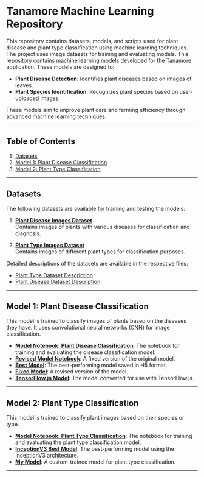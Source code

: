 # Tanamore Machine Learning Repository

This repository contains datasets, models, and scripts used for plant disease and plant type classification using machine learning techniques. The project uses image datasets for training and evaluating models. This repository contains machine learning models developed for the Tanamore application. These models are designed to:
- **Plant Disease Detection**: Identifies plant diseases based on images of leaves.
- **Plant Species Identification**: Recognizes plant species based on user-uploaded images.

These models aim to improve plant care and farming efficiency through advanced machine learning techniques.

---

## Table of Contents
1. [Datasets](#datasets)
2. [Model 1: Plant Disease Classification](#model-1-plant-disease-classification)
3. [Model 2: Plant Type Classification](#model-2-plant-type-classification)

---

## Datasets

The following datasets are available for training and testing the models:

1. **[Plant Disease Images Dataset](https://github.com/Tanamore/machine_learning/tree/b0280b9a11cbf2319fee7f9313514dd916a12f9a/machine_learning/Dataset%20Machine%20Learning/Dataset%20Gambar%20Penyakit%20Tanaman)**  
   Contains images of plants with various diseases for classification and diagnosis.

2. **[Plant Type Images Dataset](https://github.com/Tanamore/machine_learning/tree/b0280b9a11cbf2319fee7f9313514dd916a12f9a/machine_learning/Dataset%20Machine%20Learning/Dataset%20Gambar%20Jenis%20Tanaman)**  
   Contains images of different plant types for classification purposes.

Detailed descriptions of the datasets are available in the respective files:
- [Plant Type Dataset Description](https://github.com/Tanamore/machine_learning/blob/b0280b9a11cbf2319fee7f9313514dd916a12f9a/machine_learning/Dataset%20Machine%20Learning/Jenis%20Tanaman.md)
- [Plant Disease Dataset Description](https://github.com/Tanamore/machine_learning/blob/b0280b9a11cbf2319fee7f9313514dd916a12f9a/machine_learning/Dataset%20Machine%20Learning/dataset_penyakit_tanaman.md)

---

## Model 1: Plant Disease Classification

This model is trained to classify images of plants based on the diseases they have. It uses convolutional neural networks (CNN) for image classification.

- **[Model Notebook: Plant Disease Classification](https://github.com/Tanamore/machine_learning/blob/b0280b9a11cbf2319fee7f9313514dd916a12f9a/machine_learning/Model%201_Klasifikasi%20Penyakit%20Tanaman/Model_1_Klasifikasi_Penyakit_Tanaman.ipynb)**: The notebook for training and evaluating the disease classification model.
- **[Revised Model Notebook](https://github.com/Tanamore/machine_learning/blob/580efbe33156bcd051a0652383bc675934081575/machine_learning/Model%201_Klasifikasi%20Penyakit%20Tanaman/Model1_Revisi_Fix.ipynb)**: A fixed version of the original model.
- **[Best Model](https://github.com/Tanamore/machine_learning/blob/580efbe33156bcd051a0652383bc675934081575/machine_learning/Model%201_Klasifikasi%20Penyakit%20Tanaman/best_model.h5)**: The best-performing model saved in H5 format.
- **[Fixed Model](https://github.com/Tanamore/machine_learning/blob/580efbe33156bcd051a0652383bc675934081575/machine_learning/Model%201_Klasifikasi%20Penyakit%20Tanaman/model1_fix.h5)**: A revised version of the model.
- **[TensorFlow.js Model](https://github.com/Tanamore/machine_learning/blob/580efbe33156bcd051a0652383bc675934081575/machine_learning/Model%201_Klasifikasi%20Penyakit%20Tanaman/tfjs_model1_fix.zip)**: The model converted for use with TensorFlow.js.

---

## Model 2: Plant Type Classification

This model is trained to classify plant images based on their species or type.

- **[Model Notebook: Plant Type Classification](https://github.com/Tanamore/machine_learning/blob/580efbe33156bcd051a0652383bc675934081575/machine_learning/model%202_klasifikasi%20jenis%20tanaman/Model_2_Klasifikasi_Jenis_Tanaman.ipynb)**: The notebook for training and evaluating the plant type classification model.
- **[InceptionV3 Best Model](https://github.com/Tanamore/machine_learning/blob/580efbe33156bcd051a0652383bc675934081575/machine_learning/model%202_klasifikasi%20jenis%20tanaman/inceptionv3_best_model.h5)**: The best-performing model using the InceptionV3 architecture.
- **[My Model](https://github.com/Tanamore/machine_learning/blob/580efbe33156bcd051a0652383bc675934081575/machine_learning/model%202_klasifikasi%20jenis%20tanaman/my_model2.h5)**: A custom-trained model for plant type classification.

---


